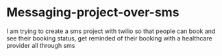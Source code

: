 # Messaging-project-over-sms
I am trying to create a sms project with twilio so that people can book and see their booking status, get reminded of their booking with a healthcare provider all through sms
